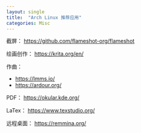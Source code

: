```yaml
---
layout: single
title:  "Arch Linux 推荐应用"
categories: Misc
---
```


截屏： https://github.com/flameshot-org/flameshot

绘画创作： https://krita.org/en/

作曲：
- https://lmms.io/
- https://ardour.org/

PDF： https://okular.kde.org/

LaTex： https://www.texstudio.org/

远程桌面： https://remmina.org/
